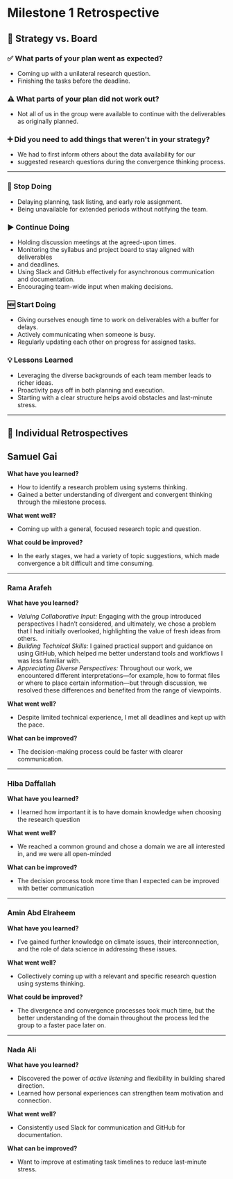 # Milestone 1 Retrospective

## 📌 Strategy vs. Board

### ✅ What parts of your plan went as expected?

- Coming up with a unilateral research question.
- Finishing the tasks before the deadline.

### ⚠️ What parts of your plan did not work out?

- Not all of us in the group were available to continue with the deliverables
as originally planned.

### ➕ Did you need to add things that weren't in your strategy?

- We had to first inform others about the data availability for our
- suggested research questions during the convergence thinking process.

---

### 🛑 Stop Doing

- Delaying planning, task listing, and early role assignment.
- Being unavailable for extended periods without notifying the team.

### ▶️ Continue Doing

- Holding discussion meetings at the agreed-upon times.
- Monitoring the syllabus and project board to stay aligned with deliverables
- and deadlines.
- Using Slack and GitHub effectively for asynchronous communication and documentation.
- Encouraging team-wide input when making decisions.

### 🆕 Start Doing

- Giving ourselves enough time to work on deliverables with a buffer for delays.
- Actively communicating when someone is busy.
- Regularly updating each other on progress for assigned tasks.

### 💡 Lessons Learned

- Leveraging the diverse backgrounds of each team member leads to richer ideas.
- Proactivity pays off in both planning and execution.
- Starting with a clear structure helps avoid obstacles and last-minute stress.

---

## 👤 Individual Retrospectives

## Samuel Gai

**What have you learned?**

- How to identify a research problem using systems thinking.
- Gained a better understanding of divergent and convergent thinking through
  the milestone process.

**What went well?**

- Coming up with a general, focused research topic and question.

**What could be improved?**

- In the early stages, we had a variety of topic suggestions, which made
  convergence a bit difficult and time consuming.

---

### Rama Arafeh

**What have you learned?**

- *Valuing Collaborative Input:* Engaging with the group introduced perspectives
I hadn’t considered, and ultimately, we chose a problem that I had initially overlooked,
 highlighting the value of fresh ideas from others.
- *Building Technical Skills:* I gained practical support and guidance on using
GitHub, which helped me better understand tools and workflows I was less familiar
 with.
- *Appreciating Diverse Perspectives:* Throughout our work, we encountered
  different interpretations—for example, how to format files or where to place
  certain information—but through discussion, we resolved these differences and
  benefited from the range of viewpoints.

**What went well?**

- Despite limited technical experience, I met all deadlines and kept up with the
   pace.

**What can be improved?**

- The decision-making process could be faster with clearer communication.

---

### Hiba Daffallah

**What have you learned?**

- I learned how important it is to have domain knowledge when choosing the
  research question

**What went well?**

- We reached a common ground and chose a domain we are all interested in, and we
   were all open-minded

**What can be improved?**

- The decision process took more time than I expected can be improved with better
   communication

---

### Amin Abd Elraheem

**What have you learned?**

- I’ve gained further knowledge on climate issues, their interconnection, and the
   role of data science in addressing these issues.

**What went well?**

- Collectively coming up with a relevant and specific research question using
  systems thinking.

**What could be improved?**

- The divergence and convergence processes took much time, but the better
  understanding of the domain throughout the process led the group to a
faster pace later on.

---

### Nada Ali

**What have you learned?**

- Discovered the power of *active listening* and flexibility in building shared direction.
- Learned how personal experiences can strengthen team motivation and connection.

**What went well?**

- Consistently used Slack for communication and GitHub for documentation.

**What can be improved?**

- Want to improve at estimating task timelines to reduce last-minute stress.
